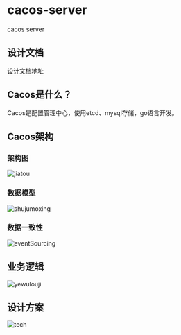 # cacos-server
cacos server

## 设计文档

[设计文档地址](https://mbd.baidu.com/newspage/data/landingshare?preview=1&pageType=1&isBdboxFrom=1&context=%7B%22nid%22%3A%22news_9418462740030256263%22%2C%22sourceFrom%22%3A%22bjh%22%7D)

## Cacos是什么？

Cacos是配置管理中心，使用etcd、mysql存储，go语言开发。

## Cacos架构

### 架构图

![jiatou](https://pic.rmb.bdstatic.com/bjh/news/2d19255654bdd5234cf81a048b6d3a78.jpeg@wm_2,t_55m+5a625Y+3L2FscGhh,fc_ffffff,ff_U2ltSGVp,sz_27,x_17,y_17)

### 数据模型

![shujumoxing](https://pic.rmb.bdstatic.com/bjh/news/bc43bca30bdbaa04fa6cc0deed62de74.jpeg@wm_2,t_55m+5a625Y+3L2FscGhh,fc_ffffff,ff_U2ltSGVp,sz_32,x_20,y_20)

### 数据一致性

![eventSourcing](https://f11.baidu.com/it/u=2183350210,158022252&fm=30&app=106&f=JPEG&access=215967316?w=640&h=180&s=18A05D30857644225ECD65DE000080B2)

## 业务逻辑
![yewulouji](https://pic.rmb.bdstatic.com/bjh/news/3a46c36a62372aedd8f044741df4e0f4.png@wm_2,t_55m+5a625Y+3L2FscGhh,fc_ffffff,ff_U2ltSGVp,sz_28,x_18,y_18)

## 设计方案
![tech](https://pic.rmb.bdstatic.com/bjh/news/bd417b0ac98f9bc89ed40ba15ff356a2.png@wm_2,t_55m+5a625Y+3L2FscGhh,fc_ffffff,ff_U2ltSGVp,sz_28,x_18,y_18)